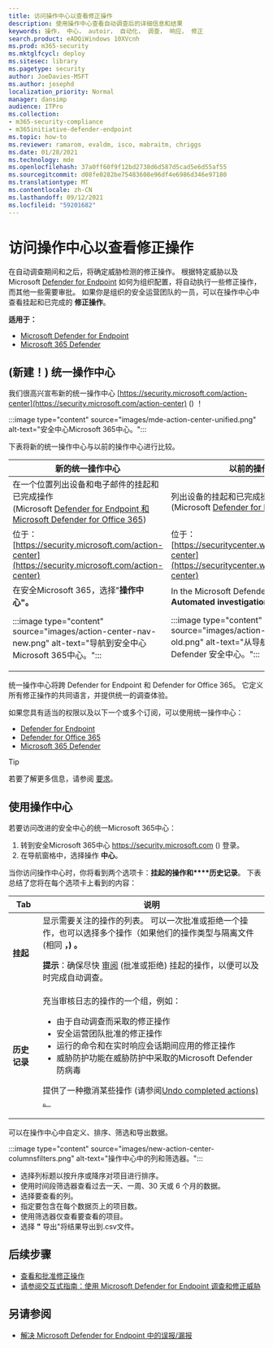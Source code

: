 ```yaml
---
title: 访问操作中心以查看修正操作
description: 使用操作中心查看自动调查后的详细信息和结果
keywords: 操作， 中心， autoir， 自动化， 调查， 响应， 修正
search.product: eADQiWindows 10XVcnh
ms.prod: m365-security
ms.mktglfcycl: deploy
ms.sitesec: library
ms.pagetype: security
author: JoeDavies-MSFT
ms.author: josephd
localization_priority: Normal
manager: dansimp
audience: ITPro
ms.collection:
- m365-security-compliance
- m365initiative-defender-endpoint
ms.topic: how-to
ms.reviewer: ramarom, evaldm, isco, mabraitm, chriggs
ms.date: 01/28/2021
ms.technology: mde
ms.openlocfilehash: 37a0ff60f9f12bd2738d6d587d5cad5e6d55af55
ms.sourcegitcommit: d08fe0282be75483608e96df4e6986d346e97180
ms.translationtype: MT
ms.contentlocale: zh-CN
ms.lasthandoff: 09/12/2021
ms.locfileid: "59201682"
---
```

# <a name="visit-the-action-center-to-see-remediation-actions"></a>访问操作中心以查看修正操作

在自动调查期间和之后，将确定威胁检测的修正操作。 根据特定威胁以及 Microsoft [Defender for Endpoint](/windows/security/threat-protection) 如何为组织配置，将自动执行一些修正操作，而其他一些需要审批。 如果你是组织的安全运营团队的一员，可以在操作中心中查看挂起和已完成的 **修正操作**。 [](manage-auto-investigation.md#remediation-actions)


**适用于：**
- [Microsoft Defender for Endpoint](https://go.microsoft.com/fwlink/p/?linkid=2154037)
- [Microsoft 365 Defender](https://go.microsoft.com/fwlink/?linkid=2118804)

## <a name="new-a-unified-action-center"></a> (新建！) 统一操作中心


我们很高兴宣布新的统一操作中心 [https://security.microsoft.com/action-center](https://security.microsoft.com/action-center) () ！

:::image type="content" source="images/mde-action-center-unified.png" alt-text="安全中心Microsoft 365中心。":::

下表将新的统一操作中心与以前的操作中心进行比较。

|新的统一操作中心  |以前的操作中心  |
|---------|---------|
|在一个位置列出设备和电子邮件的挂起和已完成操作 <br/> (Microsoft [Defender for Endpoint 和](microsoft-defender-endpoint.md) [Microsoft Defender for Office 365](/microsoft-365/security/office-365-security/office-365-atp)) |列出设备的挂起和已完成操作 <br/>  (Microsoft [Defender for Endpoint) ](microsoft-defender-endpoint.md)   |
|位于：<br/>[https://security.microsoft.com/action-center](https://security.microsoft.com/action-center)         |位于：<br/>[https://securitycenter.windows.com/action-center](https://securitycenter.windows.com/action-center)     |
| 在安全Microsoft 365，选择"**操作中心"。** <p>:::image type="content" source="images/action-center-nav-new.png" alt-text="导航到安全中心Microsoft 365中心。"::: | In the Microsoft Defender 安全中心， choose **Automated investigations**  >  **Action center**. <p>:::image type="content" source="images/action-center-nav-old.png" alt-text="从导航到操作Microsoft Defender 安全中心。":::  |

统一操作中心将跨 Defender for Endpoint 和 Defender for Office 365。 它定义所有修正操作的共同语言，并提供统一的调查体验。

如果您具有适当的权限以及以下一个或多个订阅，可以使用统一操作中心：

- [Defender for Endpoint](microsoft-defender-endpoint.md)
- [Defender for Office 365](/microsoft-365/security/office-365-security/office-365-atp)
- [Microsoft 365 Defender](/microsoft-365/security/mtp/microsoft-threat-protection)

> [!TIP]
> 若要了解更多信息，请参阅 [要求](/microsoft-365/security/mtp/prerequisites)。

## <a name="using-the-action-center"></a>使用操作中心

若要访问改进的安全中心的统一Microsoft 365中心：

1. 转到安全Microsoft 365中心 <https://security.microsoft.com> () 登录。
2. 在导航窗格中，选择操作 **中心**。

当你访问操作中心时，你将看到两个选项卡：**挂起的操作和****历史记录**。 下表总结了您将在每个选项卡上看到的内容：

|Tab|说明|
|---|---|
|**挂起**|显示需要关注的操作的列表。 可以一次批准或拒绝一个操作，也可以选择多个操作（如果他们的操作类型与隔离文件 (相同 **，) 。** <p> **提示**：确保尽快 [审阅](manage-auto-investigation.md) (批准或拒绝) 挂起的操作，以便可以及时完成自动调查。|
|**历史记录**|充当审核日志的操作的一个组，例如： <ul><li>由于自动调查而采取的修正操作</li><li>安全运营团队批准的修正操作</li><li>运行的命令和在实时响应会话期间应用的修正操作</li><li>威胁防护功能在威胁防护中采取的Microsoft Defender 防病毒</li></ul> <p> 提供了一种撤消某些操作 (请参阅[Undo completed actions) 。](manage-auto-investigation.md#undo-completed-actions)|

可以在操作中心中自定义、排序、筛选和导出数据。

:::image type="content" source="images/new-action-center-columnsfilters.png" alt-text="操作中心中的列和筛选器。":::

- 选择列标题以按升序或降序对项目进行排序。
- 使用时间段筛选器查看过去一天、一周、30 天或 6 个月的数据。
- 选择要查看的列。
- 指定要包含在每个数据页上的项目数。
- 使用筛选器仅查看要查看的项目。
- 选择 **"** 导出"将结果导出到.csv文件。

## <a name="next-steps"></a>后续步骤

- [查看和批准修正操作](manage-auto-investigation.md)
- [请参阅交互式指南：使用 Microsoft Defender for Endpoint 调查和修正威胁](https://aka.ms/MDATP-IR-Interactive-Guide)

## <a name="see-also"></a>另请参阅

- [解决 Microsoft Defender for Endpoint 中的误报/漏报](defender-endpoint-false-positives-negatives.md)
